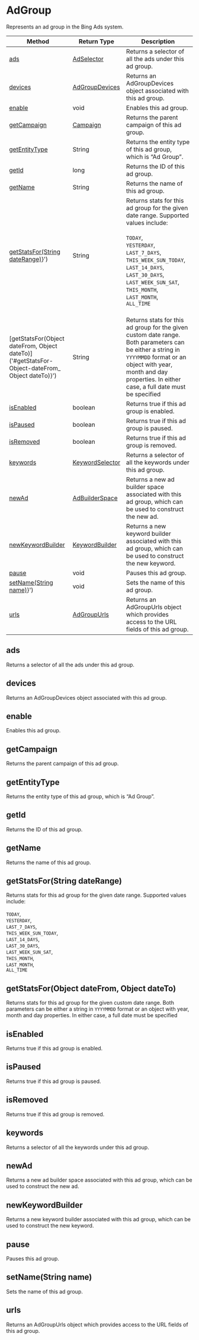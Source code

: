 # AdGroup
Represents an ad group in the Bing Ads system.

|Method|Return Type|Description|
|-|-|-
[ads]('#ads}')|[AdSelector](./AdSelector)|Returns a selector of all the ads under this ad group.<br />
[devices]('#devices}')|[AdGroupDevices](./AdGroupDevices)|Returns an AdGroupDevices object associated with this ad group.<br />
[enable]('#enable}')|void|Enables this ad group.<br />
[getCampaign]('#getCampaign}')|[Campaign](./Campaign)|Returns the parent campaign of this ad group.<br />
[getEntityType]('#getEntityType}')|String|Returns the entity type of this ad group, which is “Ad Group”.<br />
[getId]('#getId}')|long|Returns the ID of this ad group.<br />
[getName]('#getName}')|String|Returns the name of this ad group.<br />
[getStatsFor(String dateRange)]('#getStatsFor-String-dateRange)}')|String|Returns stats for this ad group for the given date range. Supported values include:<br /> <br /> `TODAY`,<br /> `YESTERDAY`,<br /> `LAST_7_DAYS`,<br /> `THIS_WEEK_SUN_TODAY`,<br /> `LAST_14_DAYS`,<br /> `LAST_30_DAYS`,<br /> `LAST_WEEK_SUN_SAT`,<br /> `THIS_MONTH`,<br /> `LAST_MONTH`,<br /> `ALL_TIME`<br /><br />
[getStatsFor(Object dateFrom, Object dateTo)]('#getStatsFor-Object-dateFrom_ Object dateTo)}')|String|Returns stats for this ad group for the given custom date range. Both parameters can be either a string in `YYYYMMDD` format or an object with year, month and day properties. In either case, a full date must be specified <br />
[isEnabled]('#isEnabled}')|boolean|Returns true if this ad group is enabled. <br />
[isPaused]('#isPaused}')|boolean|Returns true if this ad group is paused. <br />
[isRemoved]('#isRemoved}')|boolean|Returns true if this ad group is removed. <br />
[keywords]('#keywords}')|[KeywordSelector](./KeywordSelector)|Returns a selector of all the keywords under this ad group.<br />
[newAd]('#newAd}')|[AdBuilderSpace](./AdBuilderSpace)|Returns a new ad builder space associated with this ad group, which can be used to construct the new ad.<br />
[newKeywordBuilder]('#newKeywordBuilder}')|[KeywordBuilder](./KeywordBuilder)|Returns a new keyword builder associated with this ad group, which can be used to construct the new keyword.<br />
[pause]('#pause}')|void|Pauses this ad group.<br />
[setName(String name)]('#setName-String-name)}')|void|Sets the name of this ad group.<br />
[urls]('#urls}')|[AdGroupUrls](./AdGroupUrls)|Returns an AdGroupUrls object which provides access to the URL fields of this ad group.<br />

<a name="#ads"></a>
## ads
Returns a selector of all the ads under this ad group.


<a name="#devices"></a>
## devices
Returns an AdGroupDevices object associated with this ad group.


<a name="#enable"></a>
## enable
Enables this ad group.


<a name="#getCampaign"></a>
## getCampaign
Returns the parent campaign of this ad group.


<a name="#getEntityType"></a>
## getEntityType
Returns the entity type of this ad group, which is “Ad Group”.


<a name="#getId"></a>
## getId
Returns the ID of this ad group.


<a name="#getName"></a>
## getName
Returns the name of this ad group.


<a name="#getStatsFor-String-dateRange)"></a>
## getStatsFor(String dateRange)
Returns stats for this ad group for the given date range. Supported values include:<br /> <br /> `TODAY`,<br /> `YESTERDAY`,<br /> `LAST_7_DAYS`,<br /> `THIS_WEEK_SUN_TODAY`,<br /> `LAST_14_DAYS`,<br /> `LAST_30_DAYS`,<br /> `LAST_WEEK_SUN_SAT`,<br /> `THIS_MONTH`,<br /> `LAST_MONTH`,<br /> `ALL_TIME`<br />


<a name="#getStatsFor-Object-dateFrom_ Object dateTo)"></a>
## getStatsFor(Object dateFrom, Object dateTo)
Returns stats for this ad group for the given custom date range. Both parameters can be either a string in `YYYYMMDD` format or an object with year, month and day properties. In either case, a full date must be specified 


<a name="#isEnabled"></a>
## isEnabled
Returns true if this ad group is enabled. 


<a name="#isPaused"></a>
## isPaused
Returns true if this ad group is paused. 


<a name="#isRemoved"></a>
## isRemoved
Returns true if this ad group is removed. 


<a name="#keywords"></a>
## keywords
Returns a selector of all the keywords under this ad group.


<a name="#newAd"></a>
## newAd
Returns a new ad builder space associated with this ad group, which can be used to construct the new ad.


<a name="#newKeywordBuilder"></a>
## newKeywordBuilder
Returns a new keyword builder associated with this ad group, which can be used to construct the new keyword.


<a name="#pause"></a>
## pause
Pauses this ad group.


<a name="#setName-String-name)"></a>
## setName(String name)
Sets the name of this ad group.


<a name="#urls"></a>
## urls
Returns an AdGroupUrls object which provides access to the URL fields of this ad group.


